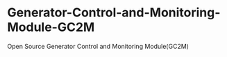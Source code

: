 # Generator-Control-and-Monitoring-Module-GC2M
Open Source Generator Control and Monitoring Module(GC2M)

